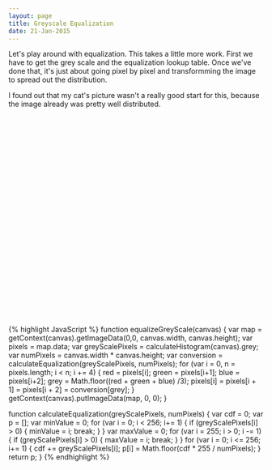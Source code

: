 ```yaml
---
layout: page
title: Greyscale Equalization
date: 21-Jan-2015
---
```


Let's play around with equalization.  This takes a little more work.  First we have to get the grey scale and the equalization lookup
table.  Once we've done that, it's just about going pixel by pixel and transformming the image to spread out the distribution.

I found out that my cat's picture wasn't a really good start for this, because the image already was pretty well distributed.


<canvas id="greyScale" />
<div>

</div>

<canvas id="equalizedCanvas" />

<div id="histogram" style="width:100%; height:400px;">
</div>

{% highlight JavaScript %}
function equalizeGreyScale(canvas) {
  var map = getContext(canvas).getImageData(0,0, canvas.width, canvas.height);
  var pixels = map.data;
  var greyScalePixels = calculateHistogram(canvas).grey;
  var numPixels = canvas.width * canvas.height;
  var conversion = calculateEqualization(greyScalePixels, numPixels);
  for (var i = 0, n = pixels.length; i < n; i += 4) {
    red = pixels[i];
    green = pixels[i+1];
    blue = pixels[i+2];
    grey = Math.floor((red + green + blue) /3);
    pixels[i] = pixels[i + 1] = pixels[i + 2] = conversion[grey];
  }
  getContext(canvas).putImageData(map, 0, 0);
}

function calculateEqualization(greyScalePixels, numPixels) {
  var cdf = 0;
  var p = [];
  var minValue = 0;
  for (var i = 0; i < 256; i+= 1) {
    if (greyScalePixels[i] > 0) {
      minValue = i;
      break;
    }
  }
  var maxValue = 0;
  for (var i = 255; i > 0; i -= 1) {
    if (greyScalePixels[i] > 0) {
      maxValue = i;
      break;
    }
  }
  for (var i = 0; i <= 256; i+= 1) {
    cdf += greyScalePixels[i];
    p[i] = Math.floor(cdf * 255 / numPixels);
  }
  return p;
}
{% endhighlight %}


<script src="{{ page.base_url }}/assets/js/image.js"></script>
<script>
  var img = new Image();   // Create new img element
  var greyScaleCanvas = document.getElementById('greyScale');
  var equalizedCanvas = document.getElementById('equalizedCanvas');
  img.addEventListener("load", function() {
    setToCanvas(img, greyScaleCanvas);
    convertToGreyScale(greyScaleCanvas);
    setToCanvas(img, equalizedCanvas);
    convertToGreyScale(equalizedCanvas);
    equalizeGreyScale(equalizedCanvas);
    var originalImageHistogram = calculateHistogram(greyScaleCanvas);
    var equalizedImageHistogram = calculateHistogram(equalizedCanvas);
    plot(originalImageHistogram.grey, equalizedImageHistogram.grey);
  }, false);
  
  img.src = '{{ page.base_url }}/img/LenaDark.png'; // Set source path
  
    function plot(origianlGrey, equalizedGrey) {
     var greyPlot = [];
     var equalizedGreyPlot = [];
     for (var i = 0; i < 256; i += 1) {
      greyPlot.push([i, origianlGrey[i]]);
      equalizedGreyPlot.push([i, equalizedGrey[i]]);
     }
    
    $.plot("#histogram", [ 
      { label: 'OriginalGrey', data: greyPlot, color: 'red'},
      { label: 'EqualizedGrey', data: equalizedGreyPlot, color: 'green'}],
      { series: { lines: {show:true}},
        yaxis: {
          axisLabel: "Number of Pixels",
          axisLabelUseCanvas: true,
          axisLabelFontSizePixels: 12,
          axisLabelFontFamily: 'Verdana, Arial, Helvetica, Tahoma, sans-serif',
          axisLabelPadding: 5
        },
        grid: {
          labelMargin: 10
        }
      });
var xaxisLabel = $("<div class='axisLabel xaxisLabel'></div>")
  .text("Color Value")
  .appendTo($('#histogram'));

var yaxisLabel = $("<div class='axisLabel yaxisLabel'></div>")
  .text("Number of Pixels")
  .appendTo($('#histogram'));
    }
</script>